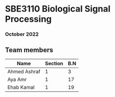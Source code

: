# SBE3110 Biological Signal Processing  
### October 2022

## Team members

| Name  | Section | B.N |
| ------------- | ------------- | ------------- |
| Ahmed Ashraf  | 1  | 3 |
| Aya Amr  | 1  | 17 |
| Ehab Kamal | 1 | 19 |

